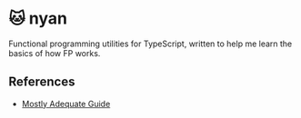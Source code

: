 # 🐱 nyan

Functional programming utilities for TypeScript, written to help me learn the basics of how FP works.

## References

- [Mostly Adequate Guide](https://mostly-adequate.gitbook.io/mostly-adequate-guide/)
